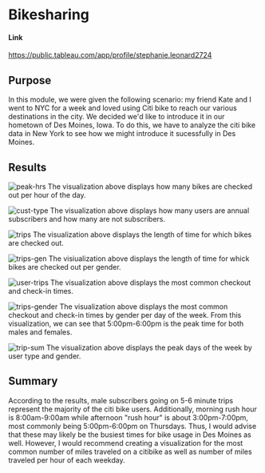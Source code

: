 # Bikesharing
#### Link
https://public.tableau.com/app/profile/stephanie.leonard2724
## Purpose
In this module, we were given the following scenario: my friend Kate and I went to NYC for a week and loved using Citi bike to reach our various destinations in the city. We decided we'd like to introduce it in our hometown of Des Moines, Iowa. To do this, we have to analyze the citi bike data in New York to see how we might introduce it sucessfully in Des Moines.
## Results
![peak-hrs](https://user-images.githubusercontent.com/94420548/161407070-a2a92444-edcc-4f4e-a3a3-ef552228d9ba.png)
The visualization above displays how many bikes are checked out per hour of the day.


![cust-type](https://user-images.githubusercontent.com/94420548/161407078-45a55177-2ca4-4c1c-bd6c-c5f50ccc6e2b.png)
The visualization above displays how many users are annual subscribers and how many are not subscribers.


![trips](https://user-images.githubusercontent.com/94420548/161407085-3cf93315-7013-4d1d-bd19-3f3cce2d1c60.png)
The visualization above displays the length of time for which bikes are checked out.


![trips-gen](https://user-images.githubusercontent.com/94420548/161407097-419aa31e-f37e-4c28-80ce-f6acd266e810.png)
The visiualization above displays the length of time for whick bikes are checked out per gender.


![user-trips](https://user-images.githubusercontent.com/94420548/161407108-ac98004f-e5a4-4499-872d-fc932015adcf.png)
The visualization above displays the most common checkout and check-in times.


![trips-gender](https://user-images.githubusercontent.com/94420548/161407116-feb641bc-867c-49e9-98de-1dfd465f7d41.png)
The visualization above displays the most common checkout and check-in times by gender per day of the week. From this visualization, we can see that 5:00pm-6:00pm is the peak time for both males and females.

![trip-sum](https://user-images.githubusercontent.com/94420548/161407119-bb3e55f5-b8b5-4879-b9b7-47be5aae7135.png)
The visualization above displays the peak days of the week by user type and gender.

## Summary
According to the results, male subscribers going on 5-6 minute trips represent the majority of the citi bike users. Additionally, morning rush hour is 8:00am-9:00am while afternoon "rush hour" is about 3:00pm-7:00pm, most commonly being 5:00pm-6:00pm on Thursdays. Thus, I would advise that these may likely be the busiest times for bike usage in Des Moines as well. However, I would recommend creating a visualization for the most common number of miles traveled on a citibike as well as number of miles traveled per hour of each weekday.
